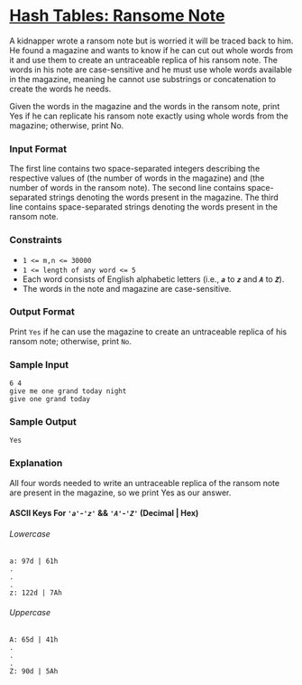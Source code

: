 # [Hash Tables: Ransome Note](https://www.hackerrank.com/challenges/ctci-ransom-note)

A kidnapper wrote a ransom note but is worried it will be traced back to him. He found a magazine and wants to know if 
he can cut out whole words from it and use them to create an untraceable replica of his ransom note. The words in his 
note are case-sensitive and he must use whole words available in the magazine, meaning he cannot use substrings or 
concatenation to create the words he needs.

Given the words in the magazine and the words in the ransom note, print Yes if he can replicate his ransom note exactly 
using whole words from the magazine; otherwise, print No.

### Input Format

The first line contains two space-separated integers describing the respective values of  (the number of words in the magazine) and  (the number of words in the ransom note). 
The second line contains  space-separated strings denoting the words present in the magazine. 
The third line contains  space-separated strings denoting the words present in the ransom note.

### Constraints

- `1 <= m,n <= 30000`
- `1 <= length of any word <= 5`
- Each word consists of English alphabetic letters (i.e., ***`a`*** to ***`z`*** and ***`A`*** to ***`Z`***).
- The words in the note and magazine are case-sensitive.

### Output Format

Print `Yes` if he can use the magazine to create an untraceable replica of his ransom note; otherwise, print `No`.

### Sample Input

```
6 4
give me one grand today night
give one grand today
```

### Sample Output

```
Yes
```

### Explanation

All four words needed to write an untraceable replica of the ransom note are present in the magazine, so we print Yes as our answer.

#### ASCII Keys For ***`'a'`***-***`'z'`*** && ***`'A'`***-***`'Z'`*** (Decimal | Hex)

###### Lowercase
```
a: 97d | 61h
.
.
.
z: 122d | 7Ah
```
 
 ###### Uppercase
 
 ```
 A: 65d | 41h
 .
 .
 .
 Z: 90d | 5Ah
 ```